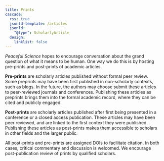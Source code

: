 ```yaml
---
title: Prints 
cascade:
  rss: true
  jsonld-template: /articles
  jsonld:
    "@type": ScholarlyArticle
  design:
    linklist: false
---
```


*Peaceful Science* hopes to encourage conversation about the grand question of what it means to be human. One way we do this is by hosting pre-prints and post-prints of academic articles. 

**Pre-prints** are scholarly articles published without formal peer review. Some preprints may have been first published in non-scholarly contexts, such as blogs. In the future, the authors may choose submit these articles to peer-reviewed journals and conferences. Publishing these articles as preprints brings them into the formal academic record, where they can be cited and publicly engaged.

**Post-prints** are scholarly articles published after first being presented in a conference or a closed access publication. These articles may have been peer reviewed, and are linked to the first context they were published. Publishing these articles as post-prints makes them accessible to scholars in other fields and the larger public. 

All post-prints and pre-prints are assigned DOIs to facilitate citation. In both cases, critical commentary and discussion is welcomed. We encourage post-publication review of prints by qualified scholars.